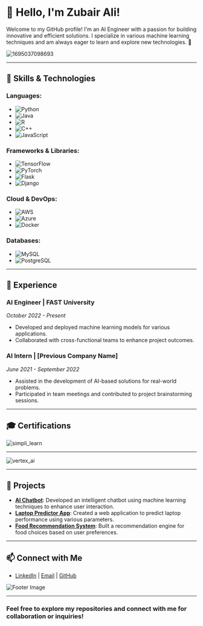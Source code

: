# 👋 Hello, I'm Zubair Ali!

Welcome to my GitHub profile! I'm an AI Engineer with a passion for building innovative and efficient solutions. I specialize in various machine learning techniques and am always eager to learn and explore new technologies. 🌟

![1695037098693](https://github.com/user-attachments/assets/efa6ea5d-382b-46e5-b451-f86c3d1c337f)


---

## 🚀 Skills & Technologies

### Languages:
- ![Python](https://img.shields.io/badge/Python-3.8%20-%233776AB?style=flat-square&logo=python&logoColor=white)
- ![Java](https://img.shields.io/badge/Java-8%20-%23E9C453?style=flat-square&logo=java&logoColor=white)
- ![R](https://img.shields.io/badge/R-4.1.0%20-%23A8B400?style=flat-square&logo=R&logoColor=white)
- ![C++](https://img.shields.io/badge/C%2B%2B-11%20-%2300599C?style=flat-square&logo=cplusplus&logoColor=white)
- ![JavaScript](https://img.shields.io/badge/JavaScript-ES6%20-%23F7DF1E?style=flat-square&logo=javascript&logoColor=black)

### Frameworks & Libraries:
- ![TensorFlow](https://img.shields.io/badge/TensorFlow-2.6%20-%23FF6F20?style=flat-square&logo=tensorflow&logoColor=white)
- ![PyTorch](https://img.shields.io/badge/PyTorch-1.9%20-%23EE4C2C?style=flat-square&logo=pytorch&logoColor=white)
- ![Flask](https://img.shields.io/badge/Flask-2.0%20-%23000000?style=flat-square&logo=flask&logoColor=white)
- ![Django](https://img.shields.io/badge/Django-3.2%20-%0A0A3A3D?style=flat-square&logo=django&logoColor=white)

### Cloud & DevOps:
- ![AWS](https://img.shields.io/badge/AWS-3D7EAA?style=flat-square&logo=amazonaws&logoColor=white)
- ![Azure](https://img.shields.io/badge/Azure-0078D4?style=flat-square&logo=microsoftazure&logoColor=white)
- ![Docker](https://img.shields.io/badge/Docker-2496ED?style=flat-square&logo=docker&logoColor=white)

### Databases:
- ![MySQL](https://img.shields.io/badge/MySQL-005C4B?style=flat-square&logo=mysql&logoColor=white)
- ![PostgreSQL](https://img.shields.io/badge/PostgreSQL-4169E1?style=flat-square&logo=postgresql&logoColor=white)

---

## 💼 Experience

### AI Engineer | FAST University
*October 2022 - Present*
- Developed and deployed machine learning models for various applications.
- Collaborated with cross-functional teams to enhance project outcomes.

### AI Intern | [Previous Company Name]
*June 2021 - September 2022*
- Assisted in the development of AI-based solutions for real-world problems.
- Participated in team meetings and contributed to project brainstorming sessions.

---

## 🎓 Certifications

![simpli_learn](https://github.com/user-attachments/assets/cb1d2cfb-ffab-4374-bb90-aa94d44d1280)

--- 
  
![vertex_ai](https://github.com/user-attachments/assets/5eca6e6b-6e84-4e1a-b522-3a5b170f7130)



---

## 🌟 Projects

- **[AI Chatbot](https://github.com/ZubairZubii/ai-chatbot)**: Developed an intelligent chatbot using machine learning techniques to enhance user interaction.
- **[Laptop Predictor App](https://github.com/ZubairZubii/laptop-predictor)**: Created a web application to predict laptop performance using various parameters.
- **[Food Recommendation System](https://github.com/ZubairZubii/food-recommendation)**: Built a recommendation engine for food choices based on user preferences.

---

## 📫 Connect with Me

- [LinkedIn](https://www.linkedin.com/in/zubairali) | [Email](mailto:zs970120@gmail.com) | [GitHub](https://github.com/ZubairZubii)

![Footer Image](https://via.placeholder.com/1200x100.png?text=Thank+You+for+Visiting+My+Profile!)

---

### Feel free to explore my repositories and connect with me for collaboration or inquiries! 
